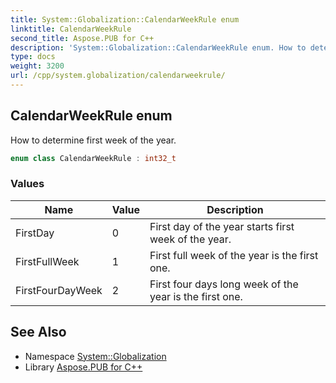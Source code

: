 ```yaml
---
title: System::Globalization::CalendarWeekRule enum
linktitle: CalendarWeekRule
second_title: Aspose.PUB for C++
description: 'System::Globalization::CalendarWeekRule enum. How to determine first week of the year in C++.'
type: docs
weight: 3200
url: /cpp/system.globalization/calendarweekrule/
---
```

## CalendarWeekRule enum


How to determine first week of the year.

```cpp
enum class CalendarWeekRule : int32_t
```

### Values

| Name | Value | Description |
| --- | --- | --- |
| FirstDay | 0 | First day of the year starts first week of the year. |
| FirstFullWeek | 1 | First full week of the year is the first one. |
| FirstFourDayWeek | 2 | First four days long week of the year is the first one. |

## See Also

* Namespace [System::Globalization](../)
* Library [Aspose.PUB for C++](../../)
